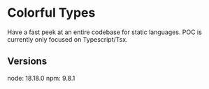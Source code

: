 # Colorful Types

Have a fast peek at an entire codebase for static languages.
POC is currently only focused on Typescript/Tsx.

## Versions

node: 18.18.0
npm: 9.8.1
